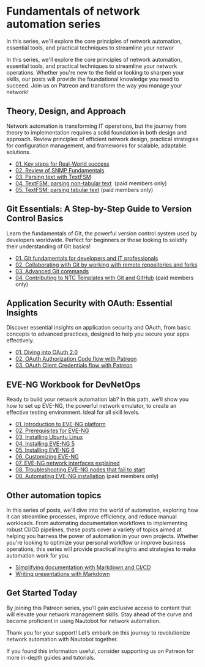 # Fundamentals of network automation series

In this series, we'll explore the core principles of network automation, essential tools, and practical techniques to streamline your networ

In this series, we'll explore the core principles of network automation, essential tools, and practical techniques to streamline your network operations. Whether you're new to the field or looking to sharpen your skills, our posts will provide the foundational knowledge you need to succeed. Join us on Patreon and transform the way you manage your network!

## Theory, Design, and Approach

Network automation is transforming IT operations, but the journey from theory to implementation requires a solid foundation in both design and approach. Review principles of efficient network design, practical strategies for configuration management, and frameworks for scalable, adaptable solutions.

* [01. Key steps for Real-World success](https://www.patreon.com/posts/113343374)
* [02. Review of SNMP Fundamentals](https://www.patreon.com/posts/114164191)
* [03. Parsing text with TextFSM](https://www.patreon.com/posts/127494112)
* [04. TextFSM: parsing non-tabular text](https://www.patreon.com/posts/127501366)  (paid members only)
* [05. TextFSM: parsing tabular text](https://www.patreon.com/posts/127515978) (paid members only)

## Git Essentials: A Step-by-Step Guide to Version Control Basics

Learn the fundamentals of Git, the powerful version control system used by developers worldwide. Perfect for beginners or those looking to solidify their understanding of Git basics!

* [01. Git fundamentals for developers and IT professionals](https://www.patreon.com/posts/111155980)
* [02. Collaborating with Git by working with remote repositories and forks](https://www.patreon.com/posts/111643903)
* [03. Advanced Git commands](https://www.patreon.com/posts/112035451)
* [04. Contributing to NTC Templates with Git and GitHub](https://www.patreon.com/posts/112037177) (paid members only)

## Application Security with OAuth: Essential Insights

Discover essential insights on application security and OAuth, from basic concepts to advanced practices, designed to help you secure your apps effectively.

* [01. Diving into OAuth 2.0](https://www.patreon.com/posts/110393956)
* [02. OAuth Authorization Code flow with Patreon](https://www.patreon.com/posts/110398171)
* [03. OAuth Client Credentials flow with Patreon](https://www.patreon.com/posts/110456633)

## EVE-NG Workbook for DevNetOps

Ready to build your network automation lab? In this path, we’ll show you how to set up EVE-NG, the powerful network emulator, to create an effective testing environment. Ideal for all skill levels.

* [01. Introduction to EVE-NG platform](https://www.patreon.com/posts/108911063)
* [02. Prerequisites for EVE-NG](https://www.patreon.com/posts/108911243)
* [03. Installing Ubuntu Linux](https://www.patreon.com/posts/108911499)
* [04. Installing EVE-NG 5](https://www.patreon.com/posts/108920885)
* [05. Installing EVE-NG 6](https://www.patreon.com/posts/113363744)
* [06. Customizing EVE-NG](https://www.patreon.com/posts/108921627)
* [07. EVE-NG network interfaces explained](https://www.patreon.com/posts/123373240)
* [08. Troubleshooting EVE-NG nodes that fail to start](https://www.patreon.com/posts/135457010)
* [08. Automating EVE-NG installation](https://www.patreon.com/posts/108922608) (paid members only)

## Other automation topics

In this series of posts, we'll dive into the world of automation, exploring how it can streamline processes, improve efficiency, and reduce manual workloads. From automating documentation workflows to implementing robust CI/CD pipelines, these posts cover a variety of topics aimed at helping you harness the power of automation in your own projects. Whether you're looking to optimize your personal workflow or improve business operations, this series will provide practical insights and strategies to make automation work for you.

* [Simplifying documentation with Markdown and CI/CD](https://www.patreon.com/posts/119837605/)
* [Writing presentations with Markdown](https://www.patreon.com/posts/125518379)

## Get Started Today

By joining this Patreon series, you’ll gain exclusive access to content that will elevate your network management skills. Stay ahead of the curve and become proficient in using Nautobot for network automation.

Thank you for your support! Let’s embark on this journey to revolutionize network automation with Nautobot together.

If you found this information useful, consider supporting us on Patreon for more in-depth guides and tutorials.
